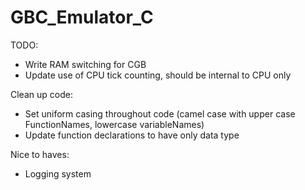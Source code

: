 # GBC_Emulator_C

TODO:
* Write RAM switching for CGB
* Update use of CPU tick counting, should be internal to CPU only

Clean up code:
* Set uniform casing throughout code (camel case with upper case FunctionNames, lowercase variableNames)
* Update function declarations to have only data type

Nice to haves:
* Logging system